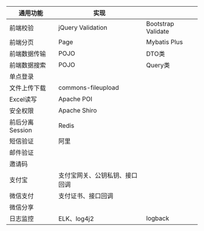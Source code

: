 | 通用功能        | 实现                           |                    |
| --------------- | ------------------------------ | ------------------ |
| 前端校验        | jQuery Validation              | Bootstrap Validate |
| 前端分页        | Page                           | Mybatis Plus       |
| 前端数据传输    | POJO                           | DTO类              |
| 前端数据搜索    | POJO                           | Query类            |
| 单点登录        |                                |                    |
| 文件上传下载    | commons-fileupload             |                    |
| Excel读写       | Apache POI                     |                    |
| 安全权限        | Apache Shiro                   |                    |
| 前后分离Session | Redis                          |                    |
| 短信验证        | 阿里                           |                    |
| 邮件验证        |                                |                    |
| 邀请码          |                                |                    |
| 支付宝          | 支付宝网关、公钥私钥、接口回调 |                    |
| 微信支付        | 支付证书、接口回调             |                    |
| 微信分享        |                                |                    |
| 日志监控        | ELK、log4j2                    | logback            |
